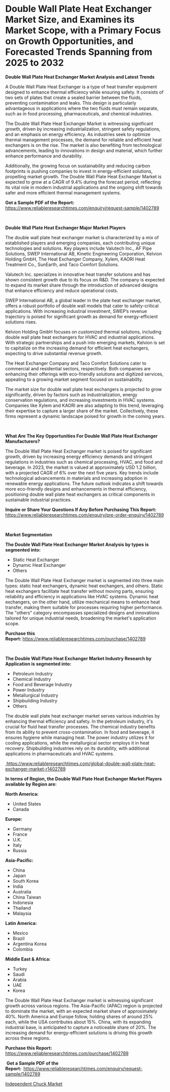 <p><h1>Double Wall Plate Heat Exchanger Market Size, and Examines its Market Scope, with a Primary Focus on Growth Opportunities, and Forecasted Trends Spanning from 2025 to 2032</h1></p><p><strong>Double Wall Plate Heat Exchanger Market Analysis and Latest Trends</strong></p>
<p><p>A Double Wall Plate Heat Exchanger is a type of heat transfer equipment designed to enhance thermal efficiency while ensuring safety. It consists of two sets of plates that create a sealed barrier between the fluids, preventing contamination and leaks. This design is particularly advantageous in applications where the two fluids must remain separate, such as in food processing, pharmaceuticals, and chemical industries.</p><p>The Double Wall Plate Heat Exchanger Market is witnessing significant growth, driven by increasing industrialization, stringent safety regulations, and an emphasis on energy efficiency. As industries seek to optimize thermal management processes, the demand for reliable and efficient heat exchangers is on the rise. The market is also benefiting from technological advancements, leading to innovations in design and material, which further enhance performance and durability.</p><p>Additionally, the growing focus on sustainability and reducing carbon footprints is pushing companies to invest in energy-efficient solutions, propelling market growth. The Double Wall Plate Heat Exchanger Market is expected to grow at a CAGR of 9.4% during the forecast period, reflecting its vital role in modern industrial applications and the ongoing shift towards safer and more efficient thermal management systems.</p></p>
<p><strong>Get a Sample PDF of the Report:&nbsp;</strong> <a href="https://www.reliableresearchtimes.com/enquiry/request-sample/1402789?utm_campaign=3227&utm_medium=2&utm_source=Github&utm_content=ia&utm_term=28032025&utm_id=double-wall-plate-heat-exchanger">https://www.reliableresearchtimes.com/enquiry/request-sample/1402789</a></p>
<p>&nbsp;</p>
<p><strong>Double Wall Plate Heat Exchanger Major Market Players</strong></p>
<p><p>The double wall plate heat exchanger market is characterized by a mix of established players and emerging companies, each contributing unique technologies and solutions. Key players include Valutech Inc., AF Pipe Solutions, SWEP International AB, Kinetic Engineering Corporation, Kelvion Holding GmbH, The Heat Exchanger Company, Xylem, KAORI Heat Treatment Co., SunEarth, and Taco Comfort Solutions.</p><p>Valutech Inc. specializes in innovative heat transfer solutions and has shown consistent growth due to its focus on R&D. The company is expected to expand its market share through the introduction of advanced designs that enhance efficiency and reduce operational costs.</p><p>SWEP International AB, a global leader in the plate heat exchanger market, offers a robust portfolio of double wall models that cater to safety-critical applications. With increasing industrial investment, SWEP’s revenue trajectory is poised for significant growth as demand for energy-efficient solutions rises.</p><p>Kelvion Holding GmbH focuses on customized thermal solutions, including double wall plate heat exchangers for HVAC and industrial applications. With strategic partnerships and a push into emerging markets, Kelvion is set to capitalize on the increasing demand for efficient heat exchangers, expecting to drive substantial revenue growth.</p><p>The Heat Exchanger Company and Taco Comfort Solutions cater to commercial and residential sectors, respectively. Both companies are enhancing their offerings with eco-friendly solutions and digitized services, appealing to a growing market segment focused on sustainability.</p><p>The market size for double wall plate heat exchangers is projected to grow significantly, driven by factors such as industrialization, energy conservation regulations, and increasing investments in HVAC systems. Companies like Xylem and KAORI are also adapting to this trend, leveraging their expertise to capture a larger share of the market. Collectively, these firms represent a dynamic landscape poised for growth in the coming years.</p></p>
<p>&nbsp;</p>
<p><strong>What Are The Key Opportunities For Double Wall Plate Heat Exchanger Manufacturers?</strong></p>
<p><p>The Double Wall Plate Heat Exchanger market is poised for significant growth, driven by increasing energy efficiency demands and stringent regulations in industries such as chemical processing, HVAC, and food and beverage. In 2023, the market is valued at approximately USD 1.2 billion, with a projected CAGR of 6% over the next five years. Key trends include technological advancements in materials and increasing adoption in renewable energy applications. The future outlook indicates a shift towards more eco-friendly designs and enhancements in thermal efficiency, positioning double wall plate heat exchangers as critical components in sustainable industrial practices.</p></p>
<p><strong>Inquire or Share Your Questions If Any Before Purchasing This Report:</strong> <a href="https://www.reliableresearchtimes.com/enquiry/pre-order-enquiry/1402789?utm_campaign=3227&utm_medium=2&utm_source=Github&utm_content=ia&utm_term=28032025&utm_id=double-wall-plate-heat-exchanger">https://www.reliableresearchtimes.com/enquiry/pre-order-enquiry/1402789</a></p>
<p>&nbsp;</p>
<p><strong>Market Segmentation</strong></p>
<p><strong>The Double Wall Plate Heat Exchanger Market Analysis by types is segmented into:</strong></p>
<p><ul><li>Static Heat Exchanger</li><li>Dynamic Heat Exchanger</li><li>Others</li></ul></p>
<p><p>The Double Wall Plate Heat Exchanger market is segmented into three main types: static heat exchangers, dynamic heat exchangers, and others. Static heat exchangers facilitate heat transfer without moving parts, ensuring reliability and efficiency in applications like HVAC systems. Dynamic heat exchangers, on the other hand, utilize mechanical means to enhance heat transfer, making them suitable for processes requiring higher performance. The "others" category encompasses specialized designs and innovations tailored for unique industrial needs, broadening the market's application scope.</p></p>
<p><strong>Purchase this Report:&nbsp;</strong><a href="https://www.reliableresearchtimes.com/purchase/1402789?utm_campaign=3227&utm_medium=2&utm_source=Github&utm_content=ia&utm_term=28032025&utm_id=double-wall-plate-heat-exchanger">https://www.reliableresearchtimes.com/purchase/1402789</a></p>
<p>&nbsp;</p>
<p><strong>The Double Wall Plate Heat Exchanger Market Industry Research by Application is segmented into:</strong></p>
<p><ul><li>Petroleum Industry</li><li>Chemical Industry</li><li>Food and Beverage Industry</li><li>Power Industry</li><li>Metallurgical Industry</li><li>Shipbuilding Industry</li><li>Others</li></ul></p>
<p><p>The double wall plate heat exchanger market serves various industries by enhancing thermal efficiency and safety. In the petroleum industry, it's crucial for fluid heat transfer processes. The chemical industry benefits from its ability to prevent cross-contamination. In food and beverage, it ensures hygiene while managing heat. The power industry utilizes it for cooling applications, while the metallurgical sector employs it in heat recovery. Shipbuilding industries rely on its durability, with additional applications in pharmaceuticals and HVAC systems.</p></p>
<p><a href="https://www.reliableresearchtimes.com/global-double-wall-plate-heat-exchanger-market-r1402789?utm_campaign=3227&utm_medium=2&utm_source=Github&utm_content=ia&utm_term=28032025&utm_id=double-wall-plate-heat-exchanger">&nbsp;https://www.reliableresearchtimes.com/global-double-wall-plate-heat-exchanger-market-r1402789</a></p>
<p><strong>In terms of Region, the Double Wall Plate Heat Exchanger Market Players available by Region are:</strong></p>
<p>
    <p> <strong> North America: </strong>
        <ul>
            <li>United States</li>
            <li>Canada</li>
        </ul>
        </p> 
    <p> <strong> Europe: </strong>
        <ul>
            <li>Germany</li>
            <li>France</li>
            <li>U.K.</li>
            <li>Italy</li>
            <li>Russia</li>
        </ul>
        </p> 
    <p> <strong> Asia-Pacific: </strong>
        <ul>
            <li>China</li>
            <li>Japan</li>
            <li>South Korea</li>
            <li>India</li>
            <li>Australia</li>
            <li>China Taiwan</li>
            <li>Indonesia</li>
            <li>Thailand</li>
            <li>Malaysia</li>
        </ul>
        </p> 
    <p> <strong> Latin America: </strong>
        <ul>
            <li>Mexico</li>
            <li>Brazil</li>
            <li>Argentina Korea</li>
            <li>Colombia</li>
        </ul>
        </p> 
    <p> <strong> Middle East & Africa: </strong>
        <ul>
            <li>Turkey</li>
            <li>Saudi</li>
            <li>Arabia</li>
            <li>UAE</li>
            <li>Korea</li>
        </ul>
    </p>
    </p>
<p><p>The Double Wall Plate Heat Exchanger market is witnessing significant growth across various regions. The Asia-Pacific (APAC) region is projected to dominate the market, with an expected market share of approximately 40%. North America and Europe follow, holding shares of around 25% each, while the USA contributes about 15%. China, with its expanding industrial base, is anticipated to capture a noticeable share of 20%. The increasing demand for energy-efficient solutions is driving this growth across these regions.</p></p>
<p><strong>Purchase this Report: </strong><a href="https://www.reliableresearchtimes.com/purchase/1402789?utm_campaign=3227&utm_medium=2&utm_source=Github&utm_content=ia&utm_term=28032025&utm_id=double-wall-plate-heat-exchanger">https://www.reliableresearchtimes.com/purchase/1402789</a></p>
<p>&nbsp;<strong>Get a Sample PDF of the Report:&nbsp;&nbsp;</strong><a href="https://www.reliableresearchtimes.com/enquiry/request-sample/1402789?utm_campaign=3227&utm_medium=2&utm_source=Github&utm_content=ia&utm_term=28032025&utm_id=double-wall-plate-heat-exchanger">https://www.reliableresearchtimes.com/enquiry/request-sample/1402789</a></p>
<p><strong></strong></p>
<p><p><a href="https://github.com/alejnaouare/Market-Research-Report-List-1/blob/main/independent-chuck-market.md?utm_campaign=3227&utm_medium=2&utm_source=Github&utm_content=ia&utm_term=28032025&utm_id=double-wall-plate-heat-exchanger">Independent Chuck Market</a></p></p>